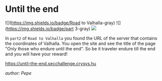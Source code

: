 # Until the end
![](https://img.shields.io/badge/Road to Valhalla-gray)
![](https://img.shields.io/badge/part 3-gray)
![](https://img.shields.io/badge/medium-gray)

In `part2` of `Road to Valhalla` you found the URL of the server that contains the coordinates of Valhalla. You open the site and see the title of the page "Only those who endure until the end". So be it traveler endure till the end and you will have your reward!

https://until-the-end.secchallenge.crysys.hu

*author: Pepe*